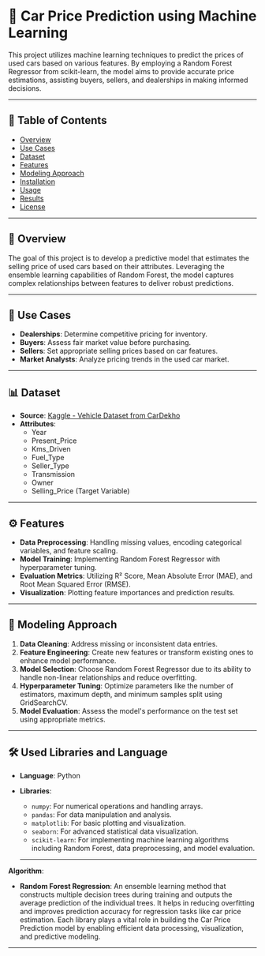 # 🚗 Car Price Prediction using Machine Learning

This project utilizes machine learning techniques to predict the prices of used cars based on various features. By employing a Random Forest Regressor from scikit-learn, the model aims to provide accurate price estimations, assisting buyers, sellers, and dealerships in making informed decisions.

---

## 📌 Table of Contents

- [Overview](#overview)
- [Use Cases](#use-cases)
- [Dataset](#dataset)
- [Features](#features)
- [Modeling Approach](#modeling-approach)
- [Installation](#installation)
- [Usage](#usage)
- [Results](#results)
- [License](#license)

---

## 📖 Overview

The goal of this project is to develop a predictive model that estimates the selling price of used cars based on their attributes. Leveraging the ensemble learning capabilities of Random Forest, the model captures complex relationships between features to deliver robust predictions.

---

## 💼 Use Cases

- **Dealerships**: Determine competitive pricing for inventory.
- **Buyers**: Assess fair market value before purchasing.
- **Sellers**: Set appropriate selling prices based on car features.
- **Market Analysts**: Analyze pricing trends in the used car market.

---

## 📊 Dataset

- **Source**: [Kaggle - Vehicle Dataset from CarDekho](https://www.kaggle.com/nehalbirla/vehicle-dataset-from-cardekho)
- **Attributes**:
  - Year
  - Present_Price
  - Kms_Driven
  - Fuel_Type
  - Seller_Type
  - Transmission
  - Owner
  - Selling_Price (Target Variable)

---

## ⚙️ Features

- **Data Preprocessing**: Handling missing values, encoding categorical variables, and feature scaling.
- **Model Training**: Implementing Random Forest Regressor with hyperparameter tuning.
- **Evaluation Metrics**: Utilizing R² Score, Mean Absolute Error (MAE), and Root Mean Squared Error (RMSE).
- **Visualization**: Plotting feature importances and prediction results.

---

## 🧠 Modeling Approach

1. **Data Cleaning**: Address missing or inconsistent data entries.
2. **Feature Engineering**: Create new features or transform existing ones to enhance model performance.
3. **Model Selection**: Choose Random Forest Regressor due to its ability to handle non-linear relationships and reduce overfitting.
4. **Hyperparameter Tuning**: Optimize parameters like the number of estimators, maximum depth, and minimum samples split using GridSearchCV.
5. **Model Evaluation**: Assess the model's performance on the test set using appropriate metrics.

---

## 🛠️ Used Libraries and Language

- **Language**: Python  
- **Libraries**:
  - `numpy`: For numerical operations and handling arrays.
  - `pandas`: For data manipulation and analysis.
  - `matplotlib`: For basic plotting and visualization.
  - `seaborn`: For advanced statistical data visualization.
  - `scikit-learn`: For implementing machine learning algorithms including Random Forest, data preprocessing, and model evaluation.
 
  -----
  
**Algorithm**:  
  - **Random Forest Regression**: An ensemble learning method that constructs multiple decision trees during training and outputs the average prediction of the individual trees. It helps in reducing overfitting and improves prediction accuracy for regression tasks like car price estimation.
Each library plays a vital role in building the Car Price Prediction model by enabling efficient data processing, visualization, and predictive modeling.

---
